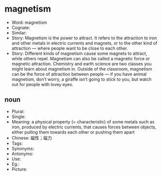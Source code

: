 # magnetism

- Word: magnetism
- Cognate: 
- Similar: 
- Story: Magnetism is the power to attract. It refers to the attraction to iron and other metals in electric currents and magnets, or to the other kind of attraction — where people want to be close to each other.
- Story: Different kinds of magnetism cause some magnets to attract, while others repel. Magnetism can also be called a magnetic force or magnetic attraction. Chemistry and earth science are two classes you might learn about magnetism in. Outside of the classroom, magnetism can be the force of attraction between people — if you have animal magnetism, don’t worry, a giraffe isn’t going to stick to you, but watch out for people with lovey eyes.

## noun

- Plural: 
- Single: 
- Meaning: a physical property (= characteristic) of some metals such as iron, produced by electric currents, that causes forces between objects, either pulling them towards each other or pushing them apart
- Chinese: 磁性；磁力
- Tags: 
- Synonyms: 
- Antonyms: 
- Use: 
- Eg.: 
- Picture: 

